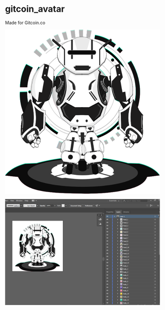 # gitcoin_avatar

Made for Gitcoin.co

![avatar](https://raw.githubusercontent.com/wahyu243/gitcoin_avatar/main/Avrobot.svg)

![avatar](https://raw.githubusercontent.com/wahyu243/gitcoin_avatar/main/example.png)

